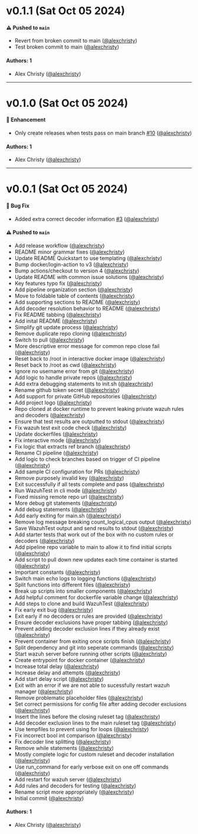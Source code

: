 # v0.1.1 (Sat Oct 05 2024)

#### ⚠️ Pushed to `main`

- Revert from broken commit to main ([@alexchristy](https://github.com/alexchristy))
- Test broken commit to main ([@alexchristy](https://github.com/alexchristy))

#### Authors: 1

- Alex Christy ([@alexchristy](https://github.com/alexchristy))

---

# v0.1.0 (Sat Oct 05 2024)

#### 🚀 Enhancement

- Only create releases when tests pass on main branch [#10](https://github.com/alexchristy/wazuh-pipeline/pull/10) ([@alexchristy](https://github.com/alexchristy))

#### Authors: 1

- Alex Christy ([@alexchristy](https://github.com/alexchristy))

---

# v0.0.1 (Sat Oct 05 2024)

#### 🐛 Bug Fix

- Added extra correct decoder information [#3](https://github.com/alexchristy/wazuh-pipeline/pull/3) ([@alexchristy](https://github.com/alexchristy))

#### ⚠️ Pushed to `main`

- Add release workflow ([@alexchristy](https://github.com/alexchristy))
- README minor grammar fixes ([@alexchristy](https://github.com/alexchristy))
- Update README Quickstart to use templating ([@alexchristy](https://github.com/alexchristy))
- Bump docker/login-action to v3 ([@alexchristy](https://github.com/alexchristy))
- Bump actions/checkout to version 4 ([@alexchristy](https://github.com/alexchristy))
- Update README with common issue solutions ([@alexchristy](https://github.com/alexchristy))
- Key features typo fix ([@alexchristy](https://github.com/alexchristy))
- Add pipeline organization section ([@alexchristy](https://github.com/alexchristy))
- Move to foldable table of contents ([@alexchristy](https://github.com/alexchristy))
- Add supporting sections to README ([@alexchristy](https://github.com/alexchristy))
- Add decoder resolution behavior to README ([@alexchristy](https://github.com/alexchristy))
- Fix README tabbing ([@alexchristy](https://github.com/alexchristy))
- Add inital README ([@alexchristy](https://github.com/alexchristy))
- Simplify git update process ([@alexchristy](https://github.com/alexchristy))
- Remove duplicate repo cloning ([@alexchristy](https://github.com/alexchristy))
- Switch to pull ([@alexchristy](https://github.com/alexchristy))
- More descriptive error message for common repo close fail ([@alexchristy](https://github.com/alexchristy))
- Reset back to /root in interactive docker image ([@alexchristy](https://github.com/alexchristy))
- Reset back to /root as cwd ([@alexchristy](https://github.com/alexchristy))
- Ignore no username error from git ([@alexchristy](https://github.com/alexchristy))
- Add logic to handle private repos ([@alexchristy](https://github.com/alexchristy))
- Add extra debugging statements to init.sh ([@alexchristy](https://github.com/alexchristy))
- Rename github token secret ([@alexchristy](https://github.com/alexchristy))
- Add support for private GitHub repositories ([@alexchristy](https://github.com/alexchristy))
- Add project logo ([@alexchristy](https://github.com/alexchristy))
- Repo cloned at docker runtime to prevent leaking private wazuh rules and decoders ([@alexchristy](https://github.com/alexchristy))
- Ensure that test results are outputted to stdout ([@alexchristy](https://github.com/alexchristy))
- Fix wazuh test exit code check ([@alexchristy](https://github.com/alexchristy))
- Update dockerfiles ([@alexchristy](https://github.com/alexchristy))
- Fix interactive mode ([@alexchristy](https://github.com/alexchristy))
- Fix logic that extracts ref branch ([@alexchristy](https://github.com/alexchristy))
- Rename CI pipeline ([@alexchristy](https://github.com/alexchristy))
- Add logic to check branches based on trigger of CI pipeline ([@alexchristy](https://github.com/alexchristy))
- Add sample CI configuration for PRs ([@alexchristy](https://github.com/alexchristy))
- Remove purposely invalid key ([@alexchristy](https://github.com/alexchristy))
- Exit successfully if all tests complete and pass ([@alexchristy](https://github.com/alexchristy))
- Run WazuhTest in cli mode ([@alexchristy](https://github.com/alexchristy))
- Fixed missing remote repo url ([@alexchristy](https://github.com/alexchristy))
- More debug git statements ([@alexchristy](https://github.com/alexchristy))
- Add debug statements ([@alexchristy](https://github.com/alexchristy))
- Add early exiting for main.sh ([@alexchristy](https://github.com/alexchristy))
- Remove log message breaking count_logical_cpus output ([@alexchristy](https://github.com/alexchristy))
- Save WazuhTest output and send results to stdout ([@alexchristy](https://github.com/alexchristy))
- Add starter tests that work out of the box with no custom rules or decoders ([@alexchristy](https://github.com/alexchristy))
- Add pipeline repo variable to main to allow it to find initial scripts ([@alexchristy](https://github.com/alexchristy))
- Add script to pull down new updates each time container is started ([@alexchristy](https://github.com/alexchristy))
- Important constants ([@alexchristy](https://github.com/alexchristy))
- Switch main echo logs to logging functions ([@alexchristy](https://github.com/alexchristy))
- Split functions into different files ([@alexchristy](https://github.com/alexchristy))
- Break up scripts into smaller components ([@alexchristy](https://github.com/alexchristy))
- Add helpful comment for dockerfile variable change ([@alexchristy](https://github.com/alexchristy))
- Add steps to clone and build WazuhTest ([@alexchristy](https://github.com/alexchristy))
- Fix early exit bug ([@alexchristy](https://github.com/alexchristy))
- Exit early if no decoders or rules are provided ([@alexchristy](https://github.com/alexchristy))
- Ensure decoder exclusions have proper tabbing ([@alexchristy](https://github.com/alexchristy))
- Prevent adding decoder exclusion lines if they already exist ([@alexchristy](https://github.com/alexchristy))
- Prevent container from exiting once scripts finish ([@alexchristy](https://github.com/alexchristy))
- Split dependency and git into seperate commands ([@alexchristy](https://github.com/alexchristy))
- Start wazuh server before running other scripts ([@alexchristy](https://github.com/alexchristy))
- Create entrypoint for docker container ([@alexchristy](https://github.com/alexchristy))
- Increase total delay ([@alexchristy](https://github.com/alexchristy))
- Increase delay and attempts ([@alexchristy](https://github.com/alexchristy))
- Add start delay script ([@alexchristy](https://github.com/alexchristy))
- Exit with an error if we are not able to sucessfully restart wazuh manager ([@alexchristy](https://github.com/alexchristy))
- Remove problematic placeholder files ([@alexchristy](https://github.com/alexchristy))
- Set correct permissions for config file after adding decoder exclusions ([@alexchristy](https://github.com/alexchristy))
- Insert the lines before the closing ruleset tag ([@alexchristy](https://github.com/alexchristy))
- Add decoder exclusion lines to the main ruleset tag ([@alexchristy](https://github.com/alexchristy))
- Use tempfiles to prevent using for loops ([@alexchristy](https://github.com/alexchristy))
- Fix incorrect bool int comparison ([@alexchristy](https://github.com/alexchristy))
- Fix decoder line splitting ([@alexchristy](https://github.com/alexchristy))
- Remove while statements ([@alexchristy](https://github.com/alexchristy))
- Mostly complete logic for custom ruleset and decoder installation ([@alexchristy](https://github.com/alexchristy))
- Use run_command for early verbose exit on one off commands ([@alexchristy](https://github.com/alexchristy))
- Add restart for wazuh server ([@alexchristy](https://github.com/alexchristy))
- Add rules and decoders for testing ([@alexchristy](https://github.com/alexchristy))
- Rename script more appropriately ([@alexchristy](https://github.com/alexchristy))
- Initial commit ([@alexchristy](https://github.com/alexchristy))

#### Authors: 1

- Alex Christy ([@alexchristy](https://github.com/alexchristy))
